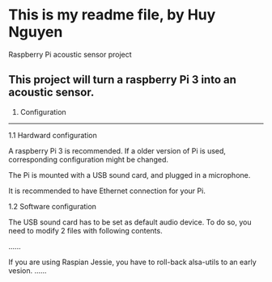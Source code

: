 # This is my readme file, by Huy Nguyen
Raspberry Pi acoustic sensor project

This project will turn a raspberry Pi 3 into an acoustic sensor.
---------------------------------------------------------------
1. Configuration
-----------------
1.1 Hardward configuration

A raspberry Pi 3 is recommended. If a older version of Pi is used, corresponding configuration might be changed.

The Pi is mounted with a USB sound card, and plugged in a microphone.

It is recommended to have Ethernet connection for your Pi.

1.2 Software configuration

The USB sound card has to be set as default audio device. To do so, you need to modify 2 files with following contents.

......

If you are using Raspian Jessie, you have to roll-back alsa-utils to an early vesion.
......
